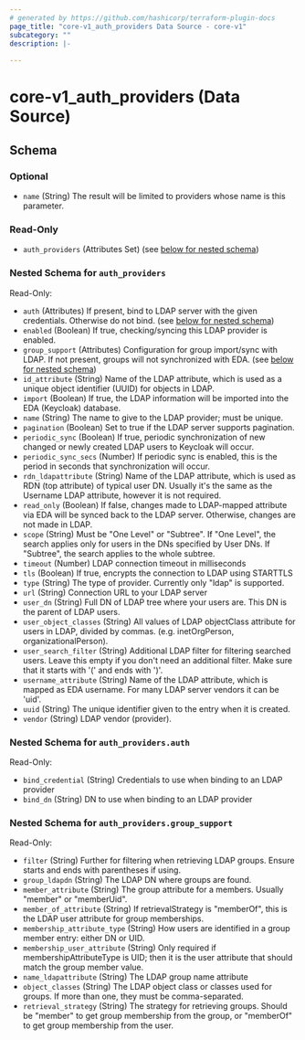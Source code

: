 ```yaml
---
# generated by https://github.com/hashicorp/terraform-plugin-docs
page_title: "core-v1_auth_providers Data Source - core-v1"
subcategory: ""
description: |-
  
---
```


# core-v1_auth_providers (Data Source)





<!-- schema generated by tfplugindocs -->
## Schema

### Optional

- `name` (String) The result will be limited to providers whose name is this parameter.

### Read-Only

- `auth_providers` (Attributes Set) (see [below for nested schema](#nestedatt--auth_providers))

<a id="nestedatt--auth_providers"></a>
### Nested Schema for `auth_providers`

Read-Only:

- `auth` (Attributes) If present, bind to LDAP server with the given credentials.  Otherwise do not bind. (see [below for nested schema](#nestedatt--auth_providers--auth))
- `enabled` (Boolean) If true, checking/syncing this LDAP provider is enabled.
- `group_support` (Attributes) Configuration for group import/sync with LDAP.  If not present, groups will not synchronized with EDA. (see [below for nested schema](#nestedatt--auth_providers--group_support))
- `id_attribute` (String) Name of the LDAP attribute, which is used as a unique object identifier (UUID) for objects in LDAP.
- `import` (Boolean) If true, the LDAP information will be imported into the EDA (Keycloak) database.
- `name` (String) The name to give to the LDAP provider; must be unique.
- `pagination` (Boolean) Set to true if the LDAP server supports pagination.
- `periodic_sync` (Boolean) If true, periodic synchronization of new changed or newly created LDAP users to Keycloak will occur.
- `periodic_sync_secs` (Number) If periodic sync is enabled, this is the period in seconds that synchronization will occur.
- `rdn_ldapattribute` (String) Name of the LDAP attribute, which is used as RDN (top attribute) of typical user DN. Usually it's the same as the Username LDAP attribute, however it is not required.
- `read_only` (Boolean) If false, changes made to LDAP-mapped attribute via EDA will be synced back to the LDAP server.  Otherwise, changes are not made in LDAP.
- `scope` (String) Must be "One Level" or "Subtree".  If "One Level", the search applies only for users in the DNs specified by User DNs. If "Subtree", the search applies to the whole subtree.
- `timeout` (Number) LDAP connection timeout in milliseconds
- `tls` (Boolean) If true, encrypts the connection to LDAP using STARTTLS
- `type` (String) The type of provider.  Currently only "ldap" is supported.
- `url` (String) Connection URL to your LDAP server
- `user_dn` (String) Full DN of LDAP tree where your users are. This DN is the parent of LDAP users.
- `user_object_classes` (String) All values of LDAP objectClass attribute for users in LDAP, divided by commas. (e.g. inetOrgPerson, organizationalPerson).
- `user_search_filter` (String) Additional LDAP filter for filtering searched users. Leave this empty if you don't need an additional filter. Make sure that it starts with '(' and ends with ')'.
- `username_attribute` (String) Name of the LDAP attribute, which is mapped as EDA username. For many LDAP server vendors it can be 'uid'.
- `uuid` (String) The unique identifier given to the entry when it is created.
- `vendor` (String) LDAP vendor (provider).

<a id="nestedatt--auth_providers--auth"></a>
### Nested Schema for `auth_providers.auth`

Read-Only:

- `bind_credential` (String) Credentials to use when binding to an LDAP provider
- `bind_dn` (String) DN to use when binding to an LDAP provider


<a id="nestedatt--auth_providers--group_support"></a>
### Nested Schema for `auth_providers.group_support`

Read-Only:

- `filter` (String) Further for filtering when retrieving LDAP groups. Ensure starts and ends with parentheses if using.
- `group_ldapdn` (String) The LDAP DN where groups are found.
- `member_attribute` (String) The group attribute for a members.  Usually "member" or "memberUid".
- `member_of_attribute` (String) If retrievalStrategy is "memberOf", this is the LDAP user attribute for group memberships.
- `membership_attribute_type` (String) How users are identified in a group member entry: either DN or UID.
- `membership_user_attribute` (String) Only required if membershipAttributeType is UID; then it is the user attribute that should match the group member value.
- `name_ldapattribute` (String) The LDAP group name attribute
- `object_classes` (String) The LDAP object class or classes used for groups. If more than one, they must be comma-separated.
- `retrieval_strategy` (String) The strategy for retrieving groups.  Should be "member" to get group membership from the group, or "memberOf" to get group membership from the user.
